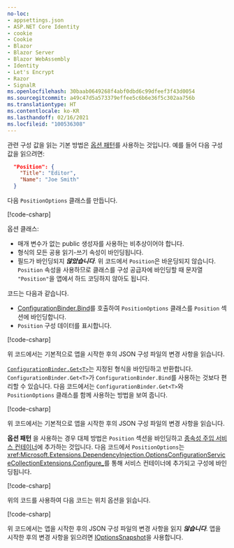 ```yaml
---
no-loc:
- appsettings.json
- ASP.NET Core Identity
- cookie
- Cookie
- Blazor
- Blazor Server
- Blazor WebAssembly
- Identity
- Let's Encrypt
- Razor
- SignalR
ms.openlocfilehash: 30baab0649268f4abf0dbd6c99dfeef3f43d0054
ms.sourcegitcommit: a49c47d5a573379effee5c6b6e36f5c302aa756b
ms.translationtype: HT
ms.contentlocale: ko-KR
ms.lasthandoff: 02/16/2021
ms.locfileid: "100536308"
---
```

관련 구성 값을 읽는 기본 방법은 [옵션 패턴](xref:fundamentals/configuration/options)를 사용하는 것입니다. 예를 들어 다음 구성 값을 읽으려면:

```json
  "Position": {
    "Title": "Editor",
    "Name": "Joe Smith"
  }
```

다음 `PositionOptions` 클래스를 만듭니다.

[!code-csharp[](~/fundamentals/configuration/index/samples/3.x/ConfigSample/Options/PositionOptions.cs?name=snippet)]

옵션 클래스:

* 매개 변수가 없는 public 생성자를 사용하는 비추상이어야 합니다.
* 형식의 모든 공용 읽기-쓰기 속성이 바인딩됩니다.
* 필드가 바인딩되지 ***않았습니다***. 위 코드에서 `Position`은 바운딩되지 않습니다. `Position` 속성을 사용하므로 클래스를 구성 공급자에 바인딩할 때 문자열 `"Position"`을 앱에서 하드 코딩하지 않아도 됩니다.

코드는 다음과 같습니다.

* [ConfigurationBinder.Bind](xref:Microsoft.Extensions.Configuration.ConfigurationBinder.Bind*)를 호출하여 `PositionOptions` 클래스를 `Position` 섹션에 바인딩합니다.
* `Position` 구성 데이터를 표시합니다.

[!code-csharp[](~/fundamentals/configuration/index/samples/3.x/ConfigSample/Pages/Test22.cshtml.cs?name=snippet)]

위 코드에서는 기본적으로 앱을 시작한 후의 JSON 구성 파일의 변경 사항을 읽습니다.

[`ConfigurationBinder.Get<T>`](xref:Microsoft.Extensions.Configuration.ConfigurationBinder.Get*)는 지정된 형식을 바인딩하고 반환합니다. `ConfigurationBinder.Get<T>`가 `ConfigurationBinder.Bind`를 사용하는 것보다 편리할 수 있습니다. 다음 코드에서는 `ConfigurationBinder.Get<T>`와 `PositionOptions` 클래스를 함께 사용하는 방법을 보여 줍니다.

[!code-csharp[](~/fundamentals/configuration/index/samples/3.x/ConfigSample/Pages/Test21.cshtml.cs?name=snippet)]

위 코드에서는 기본적으로 앱을 시작한 후의 JSON 구성 파일의 변경 사항을 읽습니다.

**옵션 패턴** 을 사용하는 경우 대체 방법은 `Position` 섹션을 바인딩하고 [종속성 주입 서비스 컨테이너](xref:fundamentals/dependency-injection)에 추가하는 것입니다. 다음 코드에서 `PositionOptions`는 <xref:Microsoft.Extensions.DependencyInjection.OptionsConfigurationServiceCollectionExtensions.Configure_>를 통해 서비스 컨테이너에 추가되고 구성에 바인딩됩니다.

[!code-csharp[](~/fundamentals/configuration/index/samples/3.x/ConfigSample/Startup.cs?name=snippet)]

위의 코드를 사용하여 다음 코드는 위치 옵션을 읽습니다.

[!code-csharp[](~/fundamentals/configuration/index/samples/3.x/ConfigSample/Pages/Test2.cshtml.cs?name=snippet)]

위 코드에서는 앱을 시작한 후의 JSON 구성 파일의 변경 사항을 읽지 ***않습니다***. 앱을 시작한 후의 변경 사항을 읽으려면 [IOptionsSnapshot](xref:fundamentals/configuration/options#ios)을 사용합니다.
